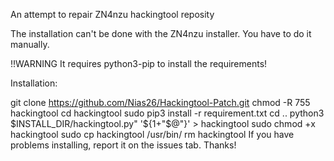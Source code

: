 An attempt to repair ZN4nzu hackingtool reposity

The installation can't be done with the ZN4nzu installer. You have to do it manually.

!!WARNING It requires python3-pip to install the requirements!

Installation:

git clone https://github.com/Nias26/Hackingtool-Patch.git
chmod -R 755 hackingtool
cd hackingtool
sudo pip3 install -r requirement.txt
cd ..
python3 $INSTALL_DIR/hackingtool.py" '${1+"$@"}' > hackingtool
sudo chmod +x hackingtool
sudo cp hackingtool /usr/bin/
rm hackingtool
If you have problems installing, report it on the issues tab. Thanks!
